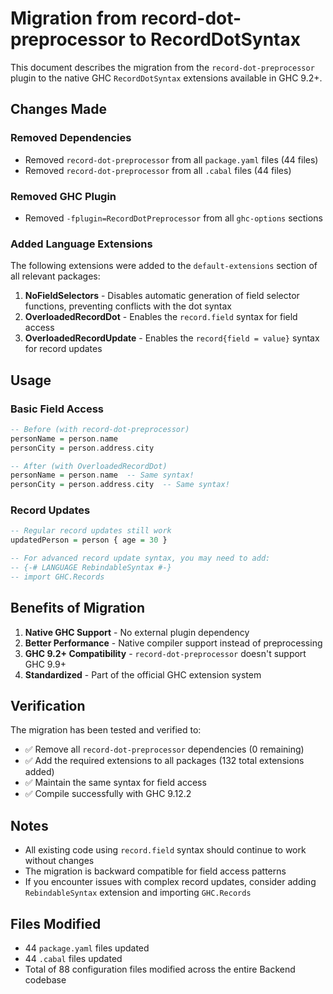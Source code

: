 # Migration from record-dot-preprocessor to RecordDotSyntax

This document describes the migration from the `record-dot-preprocessor` plugin to the native GHC `RecordDotSyntax` extensions available in GHC 9.2+.

## Changes Made

### Removed Dependencies
- Removed `record-dot-preprocessor` from all `package.yaml` files (44 files)
- Removed `record-dot-preprocessor` from all `.cabal` files (44 files)

### Removed GHC Plugin
- Removed `-fplugin=RecordDotPreprocessor` from all `ghc-options` sections

### Added Language Extensions
The following extensions were added to the `default-extensions` section of all relevant packages:

1. **NoFieldSelectors** - Disables automatic generation of field selector functions, preventing conflicts with the dot syntax
2. **OverloadedRecordDot** - Enables the `record.field` syntax for field access
3. **OverloadedRecordUpdate** - Enables the `record{field = value}` syntax for record updates

## Usage

### Basic Field Access
```haskell
-- Before (with record-dot-preprocessor)
personName = person.name
personCity = person.address.city

-- After (with OverloadedRecordDot)
personName = person.name  -- Same syntax!
personCity = person.address.city  -- Same syntax!
```

### Record Updates
```haskell
-- Regular record updates still work
updatedPerson = person { age = 30 }

-- For advanced record update syntax, you may need to add:
-- {-# LANGUAGE RebindableSyntax #-}
-- import GHC.Records
```

## Benefits of Migration

1. **Native GHC Support** - No external plugin dependency
2. **Better Performance** - Native compiler support instead of preprocessing
3. **GHC 9.2+ Compatibility** - `record-dot-preprocessor` doesn't support GHC 9.9+
4. **Standardized** - Part of the official GHC extension system

## Verification

The migration has been tested and verified to:
- ✅ Remove all `record-dot-preprocessor` dependencies (0 remaining)
- ✅ Add the required extensions to all packages (132 total extensions added)
- ✅ Maintain the same syntax for field access
- ✅ Compile successfully with GHC 9.12.2

## Notes

- All existing code using `record.field` syntax should continue to work without changes
- The migration is backward compatible for field access patterns
- If you encounter issues with complex record updates, consider adding `RebindableSyntax` extension and importing `GHC.Records`

## Files Modified

- 44 `package.yaml` files updated
- 44 `.cabal` files updated
- Total of 88 configuration files modified across the entire Backend codebase